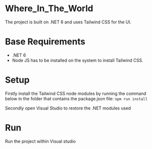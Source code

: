 # Where_In_The_World

The project is built on .NET 6 and uses Tailwind CSS for the UI. 

# Base Requirements
- .NET 6
- Node JS has to be installed on the system to install Tailwind CSS.

# Setup 
Firstly install the Tailwind CSS node modules by running the command below in the folder that contains the package.json file:
    ```npm run install
    ```

Secondly open Visual Studio to restore the .NET modules used

# Run
Run the project within Visual studio 

